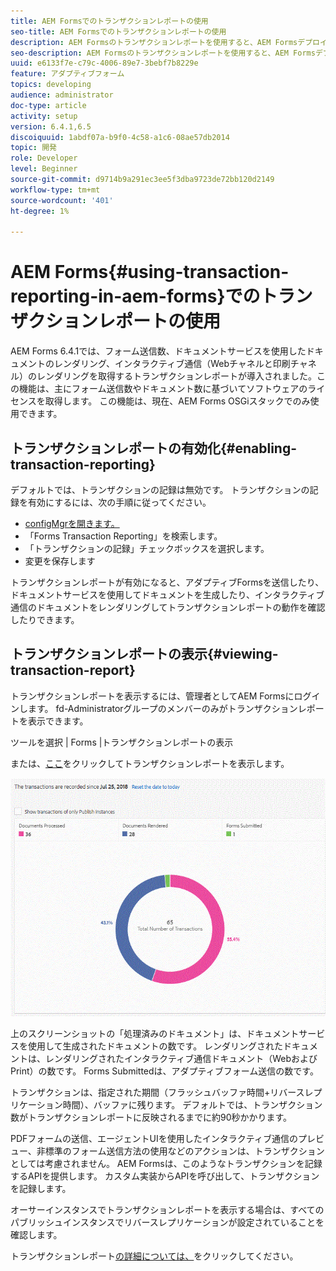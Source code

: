 ```yaml
---
title: AEM Formsでのトランザクションレポートの使用
seo-title: AEM Formsでのトランザクションレポートの使用
description: AEM Formsのトランザクションレポートを使用すると、AEM Formsデプロイメントで指定した日以降に実行されたすべてのトランザクションの数を保持できます。
seo-description: AEM Formsのトランザクションレポートを使用すると、AEM Formsデプロイメントで指定した日以降に実行されたすべてのトランザクションの数を保持できます。
uuid: e6133f7e-c79c-4006-89e7-3bebf7b8229e
feature: アダプティブフォーム
topics: developing
audience: administrator
doc-type: article
activity: setup
version: 6.4.1,6.5
discoiquuid: 1abdf07a-b9f0-4c58-a1c6-08ae57db2014
topic: 開発
role: Developer
level: Beginner
source-git-commit: d9714b9a291ec3ee5f3dba9723de72bb120d2149
workflow-type: tm+mt
source-wordcount: '401'
ht-degree: 1%

---
```



# AEM Forms{#using-transaction-reporting-in-aem-forms}でのトランザクションレポートの使用

AEM Forms 6.4.1では、フォーム送信数、ドキュメントサービスを使用したドキュメントのレンダリング、インタラクティブ通信（Webチャネルと印刷チャネル）のレンダリングを取得するトランザクションレポートが導入されました。この機能は、主にフォーム送信数やドキュメント数に基づいてソフトウェアのライセンスを取得します。 この機能は、現在、AEM Forms OSGiスタックでのみ使用できます。

## トランザクションレポートの有効化{#enabling-transaction-reporting}

デフォルトでは、トランザクションの記録は無効です。 トランザクションの記録を有効にするには、次の手順に従ってください。

* [configMgrを開きます。](http://localhost:4502/system/console/configMgr)
* 「Forms Transaction Reporting」を検索します。
* 「トランザクションの記録」チェックボックスを選択します。
* 変更を保存します

トランザクションレポートが有効になると、アダプティブFormsを送信したり、ドキュメントサービスを使用してドキュメントを生成したり、インタラクティブ通信のドキュメントをレンダリングしてトランザクションレポートの動作を確認したりできます。

## トランザクションレポートの表示{#viewing-transaction-report}

トランザクションレポートを表示するには、管理者としてAEM Formsにログインします。 fd-Administratorグループのメンバーのみがトランザクションレポートを表示できます。

ツールを選択 | Forms |トランザクションレポートの表示

または、[ここ](http://localhost:4502/mnt/overlay/fd/transaction/gui/content/report.html)をクリックしてトランザクションレポートを表示します。

![TransactionReporting](assets/transactionreporting.gif)

上のスクリーンショットの「処理済みのドキュメント」は、ドキュメントサービスを使用して生成されたドキュメントの数です。 レンダリングされたドキュメントは、レンダリングされたインタラクティブ通信ドキュメント（WebおよびPrint）の数です。 Forms Submittedは、アダプティブフォーム送信の数です。

トランザクションは、指定された期間（フラッシュバッファ時間+リバースレプリケーション時間）、バッファに残ります。 デフォルトでは、トランザクション数がトランザクションレポートに反映されるまでに約90秒かかります。

PDFフォームの送信、エージェントUIを使用したインタラクティブ通信のプレビュー、非標準のフォーム送信方法の使用などのアクションは、トランザクションとしては考慮されません。 AEM Formsは、このようなトランザクションを記録するAPIを提供します。 カスタム実装からAPIを呼び出して、トランザクションを記録します。

オーサーインスタンスでトランザクションレポートを表示する場合は、すべてのパブリッシュインスタンスでリバースレプリケーションが設定されていることを確認します。

トランザクションレポート[の詳細については、](https://helpx.adobe.com/experience-manager/6-4/forms/using/transaction-reports-overview.html)をクリックしてください。

